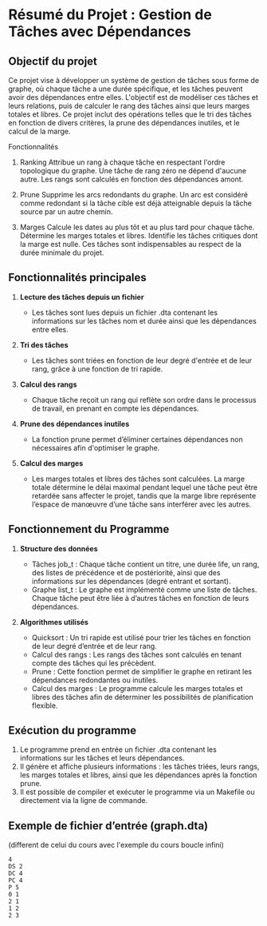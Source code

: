 # Résumé du Projet : Gestion de Tâches avec Dépendances

## Objectif du projet
Ce projet vise à développer un système de gestion de tâches sous forme de graphe, où chaque tâche a une durée spécifique, et les tâches peuvent avoir des dépendances entre elles. L'objectif est de modéliser ces tâches et leurs relations, puis de calculer le rang des tâches ainsi que leurs marges totales et libres. Ce projet inclut des opérations telles que le tri des tâches en fonction de divers critères, la prune des dépendances inutiles, et le calcul de la marge.

Fonctionnalités
1. Ranking
Attribue un rang à chaque tâche en respectant l'ordre topologique du graphe. Une tâche de rang zéro ne dépend d'aucune autre. Les rangs sont calculés en fonction des dépendances amont.

2. Prune
Supprime les arcs redondants du graphe. Un arc est considéré comme redondant si la tâche cible est déjà atteignable depuis la tâche source par un autre chemin.

3. Marges
Calcule les dates au plus tôt et au plus tard pour chaque tâche. Détermine les marges totales et libres. Identifie les tâches critiques dont la marge est nulle. Ces tâches sont indispensables au respect de la durée minimale du projet.

## Fonctionnalités principales
1. **Lecture des tâches depuis un fichier**
   - Les tâches sont lues depuis un fichier .dta contenant les informations sur les tâches nom et durée ainsi que les dépendances entre elles.

2. **Tri des tâches**
   - Les tâches sont triées en fonction de leur degré d'entrée et de leur rang, grâce à une fonction de tri rapide.

3. **Calcul des rangs**
   - Chaque tâche reçoit un rang qui reflète son ordre dans le processus de travail, en prenant en compte les dépendances.

4. **Prune des dépendances inutiles**
   - La fonction prune permet d’éliminer certaines dépendances non nécessaires afin d'optimiser le graphe.

5. **Calcul des marges**
   - Les marges totales et libres des tâches sont calculées. La marge totale détermine le délai maximal pendant lequel une tâche peut être retardée sans affecter le projet, tandis que la marge libre représente l’espace de manœuvre d’une tâche sans interférer avec les autres.

## Fonctionnement du Programme

1. **Structure des données**
   - Tâches job_t : Chaque tâche contient un titre, une durée life, un rang, des listes de précédence et de postériorité, ainsi que des informations sur les dépendances (degré entrant et sortant).
   - Graphe list_t : Le graphe est implémenté comme une liste de tâches. Chaque tâche peut être liée à d’autres tâches en fonction de leurs dépendances.

2. **Algorithmes utilisés**
   - Quicksort : Un tri rapide est utilisé pour trier les tâches en fonction de leur degré d’entrée et de leur rang.
   - Calcul des rangs : Les rangs des tâches sont calculés en tenant compte des tâches qui les précèdent.
   - Prune : Cette fonction permet de simplifier le graphe en retirant les dépendances redondantes ou inutiles.
   - Calcul des marges : Le programme calcule les marges totales et libres des tâches afin de déterminer les possibilités de planification flexible.


## Exécution du programme
1. Le programme prend en entrée un fichier .dta contenant les informations sur les tâches et leurs dépendances.
2. Il génère et affiche plusieurs informations : les tâches triées, leurs rangs, les marges totales et libres, ainsi que les dépendances après la fonction prune.
3. Il est possible de compiler et exécuter le programme via un Makefile ou directement via la ligne de commande.

## Exemple de fichier d’entrée (graph.dta)
(different de celui du cours avec l'exemple du cours boucle infini)

```plaintext
4
DS 2
DC 4
PC 4
P 5
0 1
2 1
1 2
2 3
